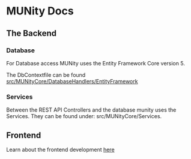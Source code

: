 # MUNity Docs

## The Backend

### Database

For Database access MUNity uses the Entity Framework Core version 5.

The DbContextfile can be found [src/MUNityCore/DatabaseHandlers/EntityFramework](../src/MUNityCore/DataHandlers/EntityFramework/MunityContext.cs)

### Services

Between the REST API Controllers and the database munity uses the Services. They can be found under: src/MUNityCore/Services.

## Frontend

Learn about the frontend development [here](Forntend/startFrontend.md)